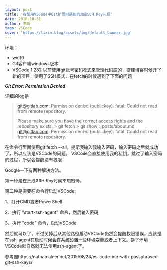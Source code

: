 ```yaml
---
layout: post
title: '在使用VSCode中Git扩展时遇到的加密SSH Key问题'
date: 2018-10-31
author: 李昕
tags: VSCode
cover: 'https://lixin.blog/assets/img/default_banner.jpg'
---
```


环境：
- win10
- Git客户端windows版本
- VSCode 1.282
以前使用git账号密码模式来管理代码库的，搭建博客时候开了新的项目，使用了SSH模式，在fetch的时候遇到了下面的问题

***Git Error: Permission Denied***

详细的log是



>git@gitlab.com: Permission denied (publickey).
>fatal: Could not read from remote repository.
>
>Please make sure you have the correct access rights
>and the repository exists.
>\> git fetch
>\> git show :_posts/about.md
>git@gitlab.com: Permission denied (publickey).
>fatal: Could not read from remote repository.



在命令行里面使用git fetch --all，提示我输入我输入密码，输入密码之后就成功了，所以应该是VSCode的问题。
VSCode会直接使用我的私钥，跳过了输入密码的过程，所以会提醒没有权限


Google一下有两种解决方法。


第一种是在生成SSH Key时候不用密码。


第二种是需要在命令行启动VSCode:


1、打开CMD或者PowerShell

2、执行 "start-ssh-agent" 命令，然后输入密码

3、执行 "code" 命令，启动VSCode


然后就可以了，不过关掉后从其他路径启动VSCode仍然会提醒权限错误，应该是在ssh-agent在启动时候会在系统设置一些环境变量或者上下文。换了环境VSCode就自然就无法使用ssh-agent了。




参考自https://nathan.alner.net/2015/08/24/vs-code-ide-with-passphrased-git-ssh-keys/



